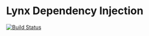 # Lynx Dependency Injection

[![Build Status](https://travis-ci.org/NekiCat/lynx-di.svg?branch=master)](https://travis-ci.org/NekiCat/lynx-di)

